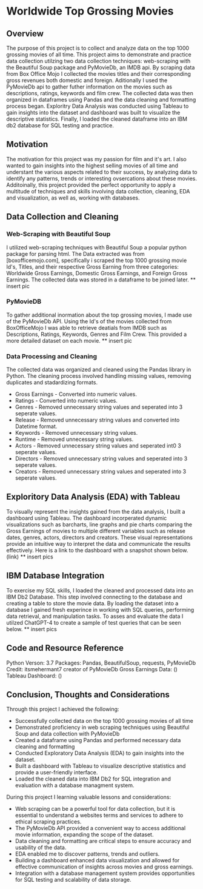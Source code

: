 # Worldwide Top Grossing Movies

## Overview
The purpose of this project is to collect and analyze data on the top 1000 grossing movies of all time. This project aims to demonstrate and practice data collection utilzing two data collection techniques: web-scraping with the Beautiful Soup package and PyMovieDb, an IMDB api. By scraping data from Box Office Mojo I collected the movies titles and their corresponding gross revenues both domestic and foreign. Aditionally I used the PyMovieDb api to gather futher information on the movies such as descriptions, ratings, keywords and film crew. The collected data was then organized in dataframes using Pandas and the data cleaning and formatting process began. Exploritry Data Analysis was conducted using Tableau to gain insights into the dataset and dashboard was built to visualize the descriptive statistics. Finally, I loaded the cleaned dataframe into an IBM db2 database for SQL testing and practice.

## Motivation
The motivation for this project was my passion for film and it's art. I also wanted to gain insights into the highest selling movies of all time and understant the various aspects related to their success, by analyzing data to identify any patterns, trends or interesting ovsercations about these movies. Additoinally, this project provided the perfect opportunity to apply a multitude of techniques and skills involving data collection, cleaning, EDA and visualization, as well as, working with databases. 

## Data Collection and Cleaning
### Web-Scraping with Beautiful Soup
I utilized web-scraping techniques with Beautiful Soup a popular python package for parsing html. The Data extracted was from [boxofficemojo.com], specifically i scraped the top 1000 grossing movie Id's, Titles, and their respective Gross Earning from three categories: Worldwide Gross Earnings, Domestic Gross Earnings, and Foreign Gross Earnings. The collected data was stored in a dataframe to be joined later. 
** insert pic
### PyMovieDB
To gather additional inormation about the top grossing movies, I made use of the PyMovieDb API. Using the Id's of the movies collected from BoxOfficeMojo I was able to retrieve deatials from IMDB such as Descriptions, Ratings, Keywords, Genres and Film Crew. This provided a more detailed dataset on each movie.
** insert pic
### Data Processing and Cleaning
The collected data was organized and cleaned using the Pandas library in Python. The cleaning process involved handling missing values, removing duplicates and stadardizing formats.
* Gross Earnings - Converted into numeric values.
* Ratings - Converted into numeric values.
* Genres - Removed unnecessary string values and seperated into 3 seperate values.
* Release - Removed unnecessary string values and converted into Datetime format.
* Keywords - Removed unnecessary string values.
* Runtime - Removed unnecessary string values. 
* Actors - Removed unnecessary string values and seperated int0 3 seperate values.
* Directors - Removed unnecessary string values and seperated into 3 seperate values.
* Creators - Removed unnecessary string values and seperated into 3 seperate values.

## Exploritory Data Analysis (EDA) with Tableau
To visually represent the insights gained from the data analysis, I built a dashboard using Tableau. The dashboard incorperated dynamic visualizations such as barcharts, line graphs and pie charts comparing the Gross Earnings of movies to multiple different variables such as release dates, genres, actors, directors and creators. These visual representations provide an intuitive way to interpret the data and communicate the results effectively. Here is a link to the dashboard with a snapshot shown below. (link)
** insert pics

## IBM Database Integration
To exercise my SQL skills, I loaded the cleaned and processed data into an IBM Db2 Database. This step involved connecting to the database and creating a table to store the movie data. By loading the dataset into a database I gained fresh experince in working with SQL queries, performing data retrieval, and manipulation tasks. To asses and evaluate the data I utilzed ChatGPT-4 to create a sample of test queries that can be seen below.
** insert pics

## Code and Resource Reference
Python Verson: 3.7
Packages: Pandas, BeautifulSoup, requests, PyMovieDb
Credit: itsmehermant7 creator of PyMovieDb
Gross Earnings Data: ()
Tableau Dashboard: ()

## Conclusion, Thoughts and Considerations
Through this project I achieved the following:
* Successfully collected data on the top 1000 grossing movies of all time
* Demonstrated proficiency in web scraping techniques using Beautiful Soup and data collection with PyMovieDb
* Created a dataframe using Pandas and performed necessary data cleaning and formatting
* Conducted Exploratory Data Analysis (EDA) to gain insights into the dataset.
* Built a dashboard with Tableau to visualize descriptive statistics and provide a user-friendly interface.
* Loaded the cleaned data into IBM Db2 for SQL integration and evaluation with a database managment system.

During this project I learning valuable lessons and considerations:
* Web scraping can be a powerful tool for data collection, but it is essential to understand a websites terms and services to adhere to ethical scraping practices.
* The PyMovieDb API provided a convenient way to access additional movie information, expanding the scope of the dataset.
* Data cleaning and formatting are critical steps to ensure accuracy and usability of the data.
* EDA enabled me to discover patterns, trends and outliers.
* Building a dashboard enhanced data visualization and allowed for effective communication of insights across movies and gross earnings.
* Integration with a database management system provides opportunities for SQL testing and scalability of data storage. 





